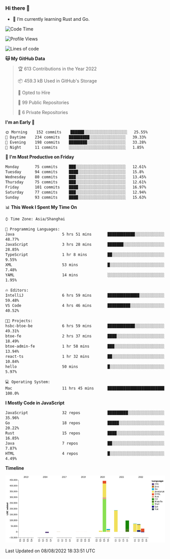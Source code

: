 ### Hi there 👋

- 🌱 I’m currently learning Rust and Go.

<!--START_SECTION:waka-->
![Code Time](http://img.shields.io/badge/Code%20Time-643%20hrs%2058%20mins-blue)

![Profile Views](http://img.shields.io/badge/Profile%20Views-0-blue)

![Lines of code](https://img.shields.io/badge/From%20Hello%20World%20I%27ve%20Written-923%20Thousand%20lines%20of%20code-blue)

**🐱 My GitHub Data** 

> 🏆 613 Contributions in the Year 2022
 > 
> 📦 459.3 kB Used in GitHub's Storage 
 > 
> 💼 Opted to Hire
 > 
> 📜 99 Public Repositories 
 > 
> 🔑 6 Private Repositories  
 > 
**I'm an Early 🐤** 

```text
🌞 Morning    152 commits    ██████░░░░░░░░░░░░░░░░░░░   25.55% 
🌆 Daytime    234 commits    █████████░░░░░░░░░░░░░░░░   39.33% 
🌃 Evening    198 commits    ████████░░░░░░░░░░░░░░░░░   33.28% 
🌙 Night      11 commits     ░░░░░░░░░░░░░░░░░░░░░░░░░   1.85%

```
📅 **I'm Most Productive on Friday** 

```text
Monday       75 commits     ███░░░░░░░░░░░░░░░░░░░░░░   12.61% 
Tuesday      94 commits     ████░░░░░░░░░░░░░░░░░░░░░   15.8% 
Wednesday    80 commits     ███░░░░░░░░░░░░░░░░░░░░░░   13.45% 
Thursday     75 commits     ███░░░░░░░░░░░░░░░░░░░░░░   12.61% 
Friday       101 commits    ████░░░░░░░░░░░░░░░░░░░░░   16.97% 
Saturday     77 commits     ███░░░░░░░░░░░░░░░░░░░░░░   12.94% 
Sunday       93 commits     ████░░░░░░░░░░░░░░░░░░░░░   15.63%

```


📊 **This Week I Spent My Time On** 

```text
⌚︎ Time Zone: Asia/Shanghai

💬 Programming Languages: 
Java                     5 hrs 51 mins       ████████████░░░░░░░░░░░░░   48.77% 
JavaScript               3 hrs 28 mins       ███████░░░░░░░░░░░░░░░░░░   28.85% 
TypeScript               1 hr 8 mins         ██░░░░░░░░░░░░░░░░░░░░░░░   9.55% 
XML                      53 mins             █░░░░░░░░░░░░░░░░░░░░░░░░   7.48% 
YAML                     14 mins             ░░░░░░░░░░░░░░░░░░░░░░░░░   1.95%

🔥 Editors: 
IntelliJ                 6 hrs 59 mins       ██████████████░░░░░░░░░░░   59.48% 
VS Code                  4 hrs 46 mins       ██████████░░░░░░░░░░░░░░░   40.52%

🐱‍💻 Projects: 
hsbc-btoe-be             6 hrs 59 mins       ████████████░░░░░░░░░░░░░   49.31% 
btoe-fe                  2 hrs 37 mins       ████░░░░░░░░░░░░░░░░░░░░░   18.49% 
btoe-admin-fe            1 hr 58 mins        ███░░░░░░░░░░░░░░░░░░░░░░   13.94% 
react-ts                 1 hr 32 mins        ██░░░░░░░░░░░░░░░░░░░░░░░   10.84% 
hello                    50 mins             █░░░░░░░░░░░░░░░░░░░░░░░░   5.97%

💻 Operating System: 
Mac                      11 hrs 45 mins      █████████████████████████   100.0%

```

**I Mostly Code in JavaScript** 

```text
JavaScript               32 repos            █████████░░░░░░░░░░░░░░░░   35.96% 
Go                       18 repos            █████░░░░░░░░░░░░░░░░░░░░   20.22% 
Rust                     15 repos            ████░░░░░░░░░░░░░░░░░░░░░   16.85% 
Java                     7 repos             ██░░░░░░░░░░░░░░░░░░░░░░░   7.87% 
HTML                     4 repos             █░░░░░░░░░░░░░░░░░░░░░░░░   4.49%

```


**Timeline**

![Chart not found](https://raw.githubusercontent.com/elton/elton/main/charts/bar_graph.png) 


 Last Updated on 08/08/2022 18:33:51 UTC
<!--END_SECTION:waka-->

<!--
**elton/elton** is a ✨ _special_ ✨ repository because its `README.md` (this file) appears on your GitHub profile.

Here are some ideas to get you started:

- 🔭 I’m currently working on ...
- 🌱 I’m currently learning ...
- 👯 I’m looking to collaborate on ...
- 🤔 I’m looking for help with ...
- 💬 Ask me about ...
- 📫 How to reach me: ...
- 😄 Pronouns: ...
- ⚡ Fun fact: ...
-->
